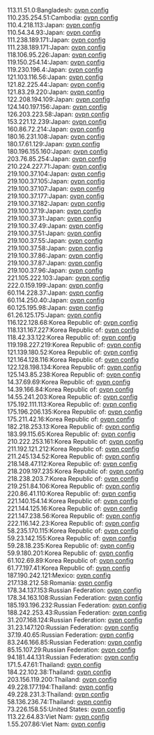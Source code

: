 113.11.51.0:Bangladesh: [ovpn config](vpn/113_11_51_0.ovpn)  
110.235.254.51:Cambodia: [ovpn config](vpn/110_235_254_51.ovpn)  
110.4.218.113:Japan: [ovpn config](vpn/110_4_218_113.ovpn)  
110.54.34.93:Japan: [ovpn config](vpn/110_54_34_93.ovpn)  
111.238.189.171:Japan: [ovpn config](vpn/111_238_189_171.ovpn)  
111.238.189.171:Japan: [ovpn config](vpn/111_238_189_171.ovpn)  
118.106.95.226:Japan: [ovpn config](vpn/118_106_95_226.ovpn)  
119.150.254.14:Japan: [ovpn config](vpn/119_150_254_14.ovpn)  
119.230.196.4:Japan: [ovpn config](vpn/119_230_196_4.ovpn)  
121.103.116.56:Japan: [ovpn config](vpn/121_103_116_56.ovpn)  
121.82.225.44:Japan: [ovpn config](vpn/121_82_225_44.ovpn)  
121.83.29.220:Japan: [ovpn config](vpn/121_83_29_220.ovpn)  
122.208.194.109:Japan: [ovpn config](vpn/122_208_194_109.ovpn)  
124.140.197.156:Japan: [ovpn config](vpn/124_140_197_156.ovpn)  
126.203.223.58:Japan: [ovpn config](vpn/126_203_223_58.ovpn)  
153.221.12.239:Japan: [ovpn config](vpn/153_221_12_239.ovpn)  
160.86.72.214:Japan: [ovpn config](vpn/160_86_72_214.ovpn)  
180.16.231.108:Japan: [ovpn config](vpn/180_16_231_108.ovpn)  
180.17.61.129:Japan: [ovpn config](vpn/180_17_61_129.ovpn)  
180.196.155.160:Japan: [ovpn config](vpn/180_196_155_160.ovpn)  
203.76.85.254:Japan: [ovpn config](vpn/203_76_85_254.ovpn)  
210.224.227.71:Japan: [ovpn config](vpn/210_224_227_71.ovpn)  
219.100.37.104:Japan: [ovpn config](vpn/219_100_37_104.ovpn)  
219.100.37.105:Japan: [ovpn config](vpn/219_100_37_105.ovpn)  
219.100.37.107:Japan: [ovpn config](vpn/219_100_37_107.ovpn)  
219.100.37.177:Japan: [ovpn config](vpn/219_100_37_177.ovpn)  
219.100.37.182:Japan: [ovpn config](vpn/219_100_37_182.ovpn)  
219.100.37.19:Japan: [ovpn config](vpn/219_100_37_19.ovpn)  
219.100.37.31:Japan: [ovpn config](vpn/219_100_37_31.ovpn)  
219.100.37.49:Japan: [ovpn config](vpn/219_100_37_49.ovpn)  
219.100.37.51:Japan: [ovpn config](vpn/219_100_37_51.ovpn)  
219.100.37.55:Japan: [ovpn config](vpn/219_100_37_55.ovpn)  
219.100.37.58:Japan: [ovpn config](vpn/219_100_37_58.ovpn)  
219.100.37.86:Japan: [ovpn config](vpn/219_100_37_86.ovpn)  
219.100.37.87:Japan: [ovpn config](vpn/219_100_37_87.ovpn)  
219.100.37.96:Japan: [ovpn config](vpn/219_100_37_96.ovpn)  
221.105.222.103:Japan: [ovpn config](vpn/221_105_222_103.ovpn)  
222.0.159.199:Japan: [ovpn config](vpn/222_0_159_199.ovpn)  
60.114.228.37:Japan: [ovpn config](vpn/60_114_228_37.ovpn)  
60.114.250.40:Japan: [ovpn config](vpn/60_114_250_40.ovpn)  
60.125.195.98:Japan: [ovpn config](vpn/60_125_195_98.ovpn)  
61.26.125.175:Japan: [ovpn config](vpn/61_26_125_175.ovpn)  
116.122.128.68:Korea Republic of: [ovpn config](vpn/116_122_128_68.ovpn)  
118.131.167.227:Korea Republic of: [ovpn config](vpn/118_131_167_227.ovpn)  
118.42.33.122:Korea Republic of: [ovpn config](vpn/118_42_33_122.ovpn)  
119.198.227.219:Korea Republic of: [ovpn config](vpn/119_198_227_219.ovpn)  
121.139.180.52:Korea Republic of: [ovpn config](vpn/121_139_180_52.ovpn)  
121.164.128.116:Korea Republic of: [ovpn config](vpn/121_164_128_116.ovpn)  
122.128.198.134:Korea Republic of: [ovpn config](vpn/122_128_198_134.ovpn)  
125.143.85.238:Korea Republic of: [ovpn config](vpn/125_143_85_238.ovpn)  
14.37.69.69:Korea Republic of: [ovpn config](vpn/14_37_69_69.ovpn)  
14.39.166.84:Korea Republic of: [ovpn config](vpn/14_39_166_84.ovpn)  
14.55.241.203:Korea Republic of: [ovpn config](vpn/14_55_241_203.ovpn)  
175.192.111.113:Korea Republic of: [ovpn config](vpn/175_192_111_113.ovpn)  
175.196.206.135:Korea Republic of: [ovpn config](vpn/175_196_206_135.ovpn)  
175.211.42.16:Korea Republic of: [ovpn config](vpn/175_211_42_16.ovpn)  
182.218.253.13:Korea Republic of: [ovpn config](vpn/182_218_253_13.ovpn)  
183.99.115.65:Korea Republic of: [ovpn config](vpn/183_99_115_65.ovpn)  
210.222.253.161:Korea Republic of: [ovpn config](vpn/210_222_253_161.ovpn)  
211.192.121.212:Korea Republic of: [ovpn config](vpn/211_192_121_212.ovpn)  
211.245.134.52:Korea Republic of: [ovpn config](vpn/211_245_134_52.ovpn)  
218.148.47.112:Korea Republic of: [ovpn config](vpn/218_148_47_112.ovpn)  
218.209.197.235:Korea Republic of: [ovpn config](vpn/218_209_197_235.ovpn)  
218.238.203.7:Korea Republic of: [ovpn config](vpn/218_238_203_7.ovpn)  
219.251.84.106:Korea Republic of: [ovpn config](vpn/219_251_84_106.ovpn)  
220.86.41.110:Korea Republic of: [ovpn config](vpn/220_86_41_110.ovpn)  
221.140.154.14:Korea Republic of: [ovpn config](vpn/221_140_154_14.ovpn)  
221.144.125.16:Korea Republic of: [ovpn config](vpn/221_144_125_16.ovpn)  
221.147.238.56:Korea Republic of: [ovpn config](vpn/221_147_238_56.ovpn)  
222.116.142.23:Korea Republic of: [ovpn config](vpn/222_116_142_23.ovpn)  
58.235.170.115:Korea Republic of: [ovpn config](vpn/58_235_170_115.ovpn)  
59.23.142.155:Korea Republic of: [ovpn config](vpn/59_23_142_155.ovpn)  
59.28.18.235:Korea Republic of: [ovpn config](vpn/59_28_18_235.ovpn)  
59.9.180.201:Korea Republic of: [ovpn config](vpn/59_9_180_201.ovpn)  
61.102.69.89:Korea Republic of: [ovpn config](vpn/61_102_69_89.ovpn)  
61.77.197.41:Korea Republic of: [ovpn config](vpn/61_77_197_41.ovpn)  
187.190.242.121:Mexico: [ovpn config](vpn/187_190_242_121.ovpn)  
217.138.212.58:Romania: [ovpn config](vpn/217_138_212_58.ovpn)  
178.34.137.153:Russian Federation: [ovpn config](vpn/178_34_137_153.ovpn)  
178.34.163.108:Russian Federation: [ovpn config](vpn/178_34_163_108.ovpn)  
185.193.196.232:Russian Federation: [ovpn config](vpn/185_193_196_232.ovpn)  
188.242.253.43:Russian Federation: [ovpn config](vpn/188_242_253_43.ovpn)  
31.207.168.124:Russian Federation: [ovpn config](vpn/31_207_168_124.ovpn)  
31.23.147.120:Russian Federation: [ovpn config](vpn/31_23_147_120.ovpn)  
37.19.40.65:Russian Federation: [ovpn config](vpn/37_19_40_65.ovpn)  
83.246.166.85:Russian Federation: [ovpn config](vpn/83_246_166_85.ovpn)  
85.15.107.29:Russian Federation: [ovpn config](vpn/85_15_107_29.ovpn)  
94.181.44.131:Russian Federation: [ovpn config](vpn/94_181_44_131.ovpn)  
171.5.47.61:Thailand: [ovpn config](vpn/171_5_47_61.ovpn)  
184.22.102.38:Thailand: [ovpn config](vpn/184_22_102_38.ovpn)  
203.156.119.200:Thailand: [ovpn config](vpn/203_156_119_200.ovpn)  
49.228.177.194:Thailand: [ovpn config](vpn/49_228_177_194.ovpn)  
49.228.231.3:Thailand: [ovpn config](vpn/49_228_231_3.ovpn)  
58.136.236.74:Thailand: [ovpn config](vpn/58_136_236_74.ovpn)  
73.226.158.55:United States: [ovpn config](vpn/73_226_158_55.ovpn)  
113.22.64.83:Viet Nam: [ovpn config](vpn/113_22_64_83.ovpn)  
1.55.207.86:Viet Nam: [ovpn config](vpn/1_55_207_86.ovpn)  
